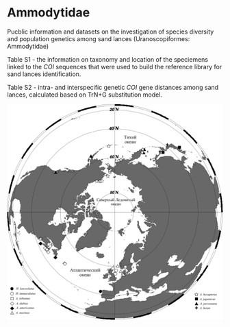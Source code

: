 # Ammodytidae
Pucblic information and datasets on the investigation of species diversity and population genetics among sand lances (Uranoscopiformes: Ammodytidae)

Table S1 - the information on taxonomy and location of the speciemens linked to the *COI* sequences that were used to build the reference library for sand lances identification.

Table S2 - intra- and interspecific genetic *COI* gene distances among sand lances, calculated based on TrN+G substitution model.


![Sapmling locations of sand lances](https://github.com/Sturcoal/Ammodytes/blob/master/text50474-6-9.png)



